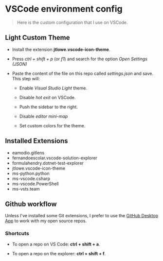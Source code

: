 # VSCode environment config

> Here is the custom configuration that I use on VSCode.

## Light Custom Theme

* Install the extension **jtlowe.vscode-icon-theme**.

* Press *ctrl + shift + p* (or *f1*)  and search for the option *Open Settings (JSON)*

* Paste the content of the file on this repo called *settings.json* and save. This step will:

  * Enable *Visual Studio Light* theme.

  * Disable *hot exit* on VSCode.

  * Push the sidebar to the right.

  * Disable *editor mini-map*

  * Set custom colors for the theme.

## Installed Extensions

* eamodio.gitlens
* fernandoescolar.vscode-solution-explorer
* formulahendry.dotnet-test-explorer
* jtlowe.vscode-icon-theme
* ms-python.python
* ms-vscode.csharp
* ms-vscode.PowerShell
* ms-vsts.team

## Github workflow

Unless I've installed some Git extensions, I prefer to use the [GitHub Desktop App](https://desktop.github.com/) to work with my open source repos.

### Shortcuts

* To open a repo on VS Code: **ctrl + shift + a**.

* To open a repo on the explorer: **ctrl + shift + f**.